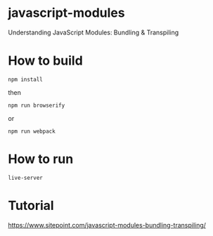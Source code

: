 # javascript-modules
Understanding JavaScript Modules: Bundling &amp; Transpiling

# How to build
    npm install

then

    npm run browserify

or

    npm run webpack

# How to run
    live-server

# Tutorial
https://www.sitepoint.com/javascript-modules-bundling-transpiling/
